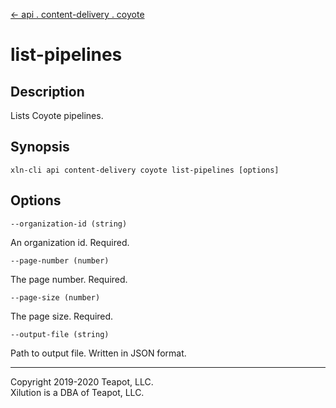 [<- api . content-delivery . coyote](index.md)

# list-pipelines

## Description

Lists Coyote pipelines.

## Synopsis

```
xln-cli api content-delivery coyote list-pipelines [options]
```

## Options

`--organization-id (string)`

An organization id. Required.

`--page-number (number)`

The page number. Required.

`--page-size (number)`

The page size. Required.

`--output-file (string)`

Path to output file. Written in JSON format.

---

Copyright 2019-2020 Teapot, LLC.  
Xilution is a DBA of Teapot, LLC.
